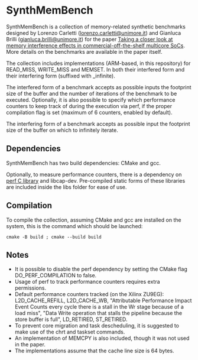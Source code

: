 # SynthMemBench

SynthMemBench is a collection of memory-related synthetic benchmarks designed by Lorenzo Carletti (lorenzo.carletti@unimore.it) and Gianluca Brilli (gianluca.brilli@unimore.it) for the paper [Taking a closer look at memory interference effects in commercial-off-the-shelf multicore SoCs](https://doi.org/10.1016/j.sysarc.2025.103487).
More details on the benchmarks are available in the paper itself.

The collection includes implementations (ARM-based, in this repository) for READ\_MISS, WRITE\_MISS and MEMSET. In both their interfered form and their interfering form (suffixed with _infinite).

The interfered form of a benchmark accepts as possible inputs the footprint size of the buffer and the number of iterations of the benchmark to be executed. Optionally, it is also possible to specify which performance counters to keep track of during the execution via perf, if the proper compilation flag is set (maximum of 6 counters, enabled by default).

The interfering form of a benchmark accepts as possible input the footprint size of the buffer on which to infinitely iterate.

## Dependencies

SynthMemBench has two build dependencies: CMake and gcc.

Optionally, to measure performance counters, there is a dependency on [perf C library](https://github.com/AlexGustafsson/perf) and libcap-dev. Pre-compiled static forms of these libraries are included inside the libs folder for ease of use.

## Compilation

To compile the collection, assuming CMake and gcc are installed on the system, this is the command which should be launched:

```
cmake -B build ; cmake --build build
```

## Notes

- It is possible to disable the perf dependency by setting the CMake flag DO\_PERF\_COMPILATION to false.
- Usage of perf to track performance counters requires extra permissions.
- Default performance counters tracked (on the Xilinx ZU9EG): L2D\_CACHE\_REFILL, L2D\_CACHE\_WB, "Attributable Performance Impact Event Counts every cycle there is a stall in the Wr stage because of a load miss", "Data Write operation that stalls the pipeline because the store buffer is full", LD\_RETIRED, ST\_RETIRED.
- To prevent core migration and task descheduling, it is suggested to make use of the chrt and taskset commands.
- An implementation of MEMCPY is also included, though it was not used in the paper.
- The implementations assume that the cache line size is 64 bytes.
